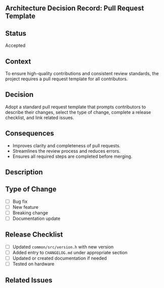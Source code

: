 ## Architecture Decision Record: Pull Request Template

## Status
Accepted

## Context
To ensure high-quality contributions and consistent review standards, the project requires a pull request template for all contributors.

## Decision
Adopt a standard pull request template that prompts contributors to describe their changes, select the type of change, complete a release checklist, and link related issues.

## Consequences
- Improves clarity and completeness of pull requests.
- Streamlines the review process and reduces errors.
- Ensures all required steps are completed before merging.

## Description
<!-- Describe your changes -->

## Type of Change
- [ ] Bug fix
- [ ] New feature
- [ ] Breaking change
- [ ] Documentation update

## Release Checklist
- [ ] Updated `common/src/version.h` with new version
- [ ] Added entry to `CHANGELOG.md` under appropriate section
- [ ] Updated or created documentation if needed
- [ ] Tested on hardware

## Related Issues
<!-- Link to issues if any -->

